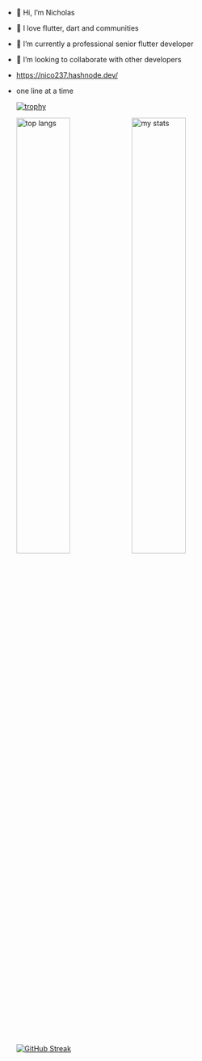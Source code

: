 - 👋 Hi, I’m Nicholas 
- 👀 I love flutter, dart and communities
- 🌱 I’m currently a professional senior flutter developer
- 💞️ I’m looking to collaborate  with other developers
- https://nico237.hashnode.dev/
- one line at a time
  
  [![trophy](https://github-profile-trophy.vercel.app/?username=nicowalter256&theme=onedark)](https://github.com/ryo-ma/github-profile-trophy)


  <img alt="top langs" align="left" width="47%" src="https://github-readme-stats.vercel.app/api/top-langs/?username=nicowalter256" />
  <img alt="my stats" align="left" width="47%" src="https://github-readme-stats.vercel.app/api?username=nicowalter256&show_icons=true&theme=radical" />


  [![GitHub Streak](https://streak-stats.demolab.com/?user=nicowalter256&theme=dark)](https://git.io/streak-stats)

<!---
nicowalter256/nicowalter256 is a ✨ special ✨ repository because its `README.md` (this file) appears on your GitHub profile.
You can click the Preview link to take a look at your changes.
--->
